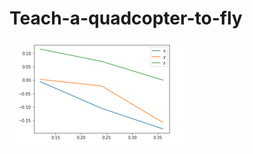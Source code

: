 # Teach-a-quadcopter-to-fly


![PinController. Location](https://github.com/crweaver225/Teach-a-quadcopter-to-fly/blob/master/screenshots/p1.png)
